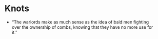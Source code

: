 # Knots
- “The warlords make as much sense as the idea of bald men fighting over the ownership of combs, knowing that they have no more use for it.”
